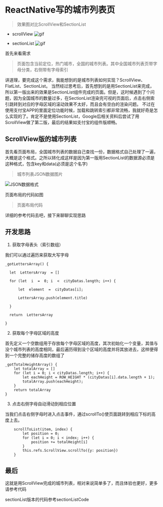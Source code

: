 # ReactNative写的城市列表页
> 效果图对比ScrollView和SectionList
* scrollView
![gif](https://github.com/xinmingZhou/cityListScene/blob/master/选择列表.gif)

* sectionList
![gif](https://github.com/xinmingZhou/cityListScene/blob/master/sectionList.gif)


首先来看需求
> 页面包含当前定位，热门城市，全国的城市列表。其中全国城市列表页带字母分类，右侧带有字母索引

讲道理，要完成这个需求，我能想到的是城市列表如何实现？ScrollView、FlatList、SectionList。
当然经过思考后，首先想到的是用SectionList来完成，所以第一版出来的效果是SectionList组件完成的页面。但是，这时候遇到了个问题，因为全国城市的数量过多，在SectionList渲染完可视的页面后，点击右侧索引跳转到对应的字母区域的滚动效果不太好，而且会有空白的渲染问题。
不过在使用支付宝APP的里面定位功能时候，加载和跳转索引都非常流畅，我就好奇是怎么实现的了。肯定不是使用SectionList，Google后相关资料后尝试了用ScrollView做了第二版，最后的结果如支付宝的组件版顺畅。

## ScrollView版的城市列表

首先看页面布局，全国城市列表的数据自己查找一份，数据格式自己处理了一遍，大概是这个格式。之所以转化成这样是因为第一版用SectionList的数据源必须是这种格式，包含key和data(必须是这个名字)

> 城市列表JSON数据图片

![JSON数据格式](https://github.com/xinmingZhou/cityListScene/blob/master/城市JSON.png?imageMogr2/auto-orient/strip%7CimageView2/2/w/50)


页面布局的代码如图
> 页面布局代码

详细的参考代码去吧，接下来聊聊实现思路

## 开发思路

 1. 获取字母表头（索引数组）

我们可以通过遍历来获取大写字母

  
```
_gotLettersArray() {
    
  let  LettersArray  = []
    
  for (let  i  =  0; i  <  cityDatas.length; i++) {
    
      let  element  =  cityDatas[i];
    
      LettersArray.push(element.title)
    
  }
    
  return  LettersArray
    
}
```

 2. 获取每个字母区域的高度

首先定义一个空数组用于存放每个字母区域的高度，其次初始化一个变量，其值与没个城市列表的高度相同，最后遍历得到没个区域的高度并将其放进去，这样便得到一个完整的储存高度的数组了

```
_gotTotalHeightArray() {
    let totalArray = []
    for (let i = 0; i < cityDatas.length; i++) {
        let eachHeight = ROW_HEIGHT * (cityDatas[i].data.length + 1);
        totalArray.push(eachHeight);
    }
    return totalArray
}
```

3. 点击右侧字母自动滑动到相应位置

当我们点击右侧字母时进入点击事件，通过scrollTo()使页面跳转到相应下标的高度上去。

```
    scrollToList(item, index) {
        let position = 0;
        for (let i = 0; i < index; i++) {
            position += totalHeight[i]
        }
        this.refs.ScrollView.scrollTo({y: position})
    }
```

## 最后
这就是用ScrollView完成的城市列表，相对来说简单多了，而且体验也更好，更多请参考代码

sectionList版本的代码参考sectionListCode


